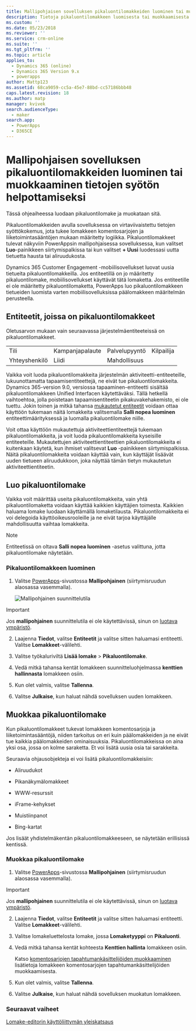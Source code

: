 ```yaml
---
title: Mallipohjaisen sovelluksen pikaluontilomakkeiden luominen tai muokkaaminen PowerAppsissa | MicrosoftDocs
description: Tietoja pikaluontilomakkeen luomisesta tai muokkaamisesta
ms.custom: ''
ms.date: 05/23/2018
ms.reviewer: ''
ms.service: crm-online
ms.suite: ''
ms.tgt_pltfrm: ''
ms.topic: article
applies_to:
  - Dynamics 365 (online)
  - Dynamics 365 Version 9.x
  - powerapps
author: Mattp123
ms.assetid: 68ca9059-cc5a-45e7-88bd-cc57186bbb48
caps.latest.revision: 18
ms.author: matp
manager: kvivek
search.audienceType:
  - maker
search.app:
  - PowerApps
  - D365CE
---
```

# <a name="create-or-edit-model-driven-app-quick-create-forms-for-a-streamlined-data-entry-experience"></a>Mallipohjaisen sovelluksen pikaluontilomakkeiden luominen tai muokkaaminen tietojen syötön helpottamiseksi

Tässä ohjeaiheessa luodaan pikaluontilomake ja muokataan sitä.

 Pikaluontilomakkeiden avulla sovelluksessa on virtaviivaistettu tietojen syöttökokemus, jota tukee lomakkeen komentosarjojen ja liiketoimintasääntöjen mukaan määritetty logiikka. Pikaluontilomakkeet tulevat näkyviin PowerAppsin mallipohjaisessa sovelluksessa, kun valitset **Luo**-painikkeen siirtymispalkissa tai kun valitset **+ Uusi** luodessasi uutta tietuetta hausta tai aliruudukosta.
  
 Dynamics 365 Customer Engagement -mobiilisovellukset luovat uusia tietueita pikaluontilomakkeilla. Jos entiteetillä on jo määritetty pikaluontilomake, mobiilisovellukset käyttävät tätä lomaketta. Jos entiteetille ei ole määritetty pikaluontilomaketta, PowerApps luo pikaluontilomakkeen tietueiden luomista varten mobiilisovelluksissa päälomakkeen määritelmän perusteella.  
  
<a name="BKMK_QuickCreateFormEntities"></a>   
## <a name="entities-with-quick-create-forms"></a>Entiteetit, joissa on pikaluontilomakkeet  
 Oletusarvon mukaan vain seuraavassa järjestelmäentiteeteissä on pikaluontilomakkeet.  
  
|||||  
|-|-|-|-|  
|Tili|Kampanjapalaute|Palvelupyyntö|Kilpailija|  
|Yhteyshenkilö|Liidi|Mahdollisuus||  
  
Vaikka voit luoda pikaluontilomakkeita järjestelmän aktiviteetti-entiteeteille, lukuunottamatta tapaamisentiteettejä, ne eivät tue pikaluontilomakkeita. Dynamics 365-version 9.0, versiossa tapaaminen-entiteetti sisältää pikaluontilomakkeen Unified Interfacen käytettäväksi. Tällä hetkellä vaihtoehtoa, jolla poistetaan tapaamisentiteetin pikakuvakehakemisto, ei ole tuettu. Jokin toinen ja mitkä tahansa [mukautetut entiteetit](create-design-forms.md) voidaan ottaa käyttöön tukemaan näitä lomakkeita valitsemalla **Salli nopea luominen** entiteettimäärityksessä ja luomalla pikaluontilomake niille. 

Voit ottaa käyttöön mukautettuja aktiviteettientiteettejä tukemaan pikaluontilomakkeita, ja voit luoda pikaluontilomakkeita kyseisille entiteeteille. Mukautettujen aktiviteettientiteettien pikaluontilomakkeita ei kuitenkaan käytetä, kun ihmiset valitsevat **Luo** -painikkeen siirtymispalkissa. Näitä pikaluontilomakkeita voidaan käyttää vain, kun käyttäjät lisäävät uuden tietueen aliruudukkoon, joka näyttää tämän tietyn mukautetun aktiviteettientiteetin.  
  
<a name="BKMK_CreateQuickCreate"></a>   
## <a name="create-a-quick-create-form"></a>Luo pikaluontilomake  
 Vaikka voit määrittää useita pikaluontilomakkeita, vain yhtä pikaluontilomaketta voidaan käyttää kaikkien käyttäjien toimesta. Kaikkien haluama lomake luodaan käyttämällä lomaketilausta. Pikaluontilomakkeita ei voi delegoida käyttöoikeusrooleille ja ne eivät tarjoa käyttäjälle mahdollisuutta vaihtaa lomakkeita.  
  
> [!NOTE]
>  Entiteetissä on oltava **Salli nopea luominen** -asetus valittuna, jotta pikaluontilomake näytetään. 
  
### <a name="how-to-create-a-quick-create-form"></a>Pikaluontilomakkeen luominen  
  
1.  Valitse [PowerApps](https://web.powerapps.com/?utm_source=padocs&utm_medium=linkinadoc&utm_campaign=referralsfromdoc)-sivustossa **Mallipohjainen** (siirtymisruudun alaosassa vasemmalla).  

     ![Mallipohjainen suunnittelutila](media/model-driven-switch.png)

> [!IMPORTANT]
> Jos **mallipohjainen** suunnittelutila ei ole käytettävissä, sinun on [luotava ympäristö](https://docs.microsoft.com/powerapps/administrator/create-environment).     
  
2.  Laajenna **Tiedot**, valitse **Entiteetit** ja valitse sitten haluamasi entiteetti. Valitse **Lomakkeet**-välilehti.  

3.  Valitse työkaluriviltä **Lisää lomake** > **Pikaluontilomake**.  
  
4.  Vedä mitkä tahansa kentät lomakkeen suunnitteluohjelmassa **kenttien hallinnasta** lomakkeen osiin.  
  
5.  Kun olet valmis, valitse **Tallenna**.  
  
6.  Valitse **Julkaise**, kun haluat nähdä sovelluksen uuden lomakkeen.  
  
<a name="BKMK_EditQuickCreate"></a>   
## <a name="edit-a-quick-create-form"></a>Muokkaa pikaluontilomake  
 Kun pikaluontilomakkeet tukevat lomakkeen komentosarjoja ja liiketoimintasääntöjä, niiden tarkoitus on eri kuin päälomakkeiden ja ne eivät tue kaikkia päälomakkeiden ominaisuuksia. Pikaluontilomakkeissa on aina yksi osa, jossa on kolme saraketta. Et voi lisätä uusia osia tai sarakkeita.  
  
 Seuraavia ohjausobjekteja ei voi lisätä pikaluontilomakkeisiin:  
  
-   Aliruudukot  
  
-   Pikanäkymälomakkeet  
  
-   WWW-resurssit  
  
-   iFrame-kehykset  
  
-   Muistiinpanot  
  
-   Bing-kartat  
  
Jos lisäät yhdistelmäkentän pikaluontilomakkeeseen, se näytetään erillisissä kentissä.  
  
### <a name="to-edit-a-quick-create-form"></a>Muokkaa pikaluontilomake  
  
1.  Valitse [PowerApps](https://web.powerapps.com/?utm_source=padocs&utm_medium=linkinadoc&utm_campaign=referralsfromdoc)-sivustossa **Mallipohjainen** (siirtymisruudun alaosassa vasemmalla).  

> [!IMPORTANT]
> Jos **mallipohjainen** suunnittelutila ei ole käytettävissä, sinun on [luotava ympäristö](https://docs.microsoft.com/powerapps/administrator/create-environment).    
  
2. Laajenna **Tiedot**, valitse **Entiteetit** ja valitse sitten haluamasi entiteetti. Valitse **Lomakkeet**-välilehti.    

3. Valitse lomakeluettelosta lomake, jossa **Lomaketyyppi** on **Pikaluonti**.  
  
3.  Vedä mitkä tahansa kentät kohteesta **Kenttien hallinta** lomakkeen osiin.  
  
     Katso [komentosarjojen tapahtumankäsittelijöiden muokkaaminen](configure-event-handlers-legacy.md) lisätietoja lomakkeen komentosarjojen tapahtumankäsittelijöiden muokkaamisesta.  
  
4.  Kun olet valmis, valitse **Tallenna**.  
  
5.  Valitse **Julkaise**, kun haluat nähdä sovelluksen muokatun lomakkeen.  
  
### <a name="next-steps"></a>Seuraavat vaiheet  
[Lomake-editorin käyttöliittymän yleiskatsaus](form-editor-user-interface-legacy.md)
